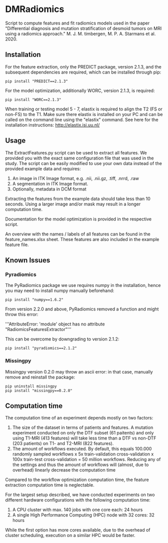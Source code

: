 # DMRadiomics
Script to compute features and fit radiomics models used in the paper "Differential diagnosis and
mutation stratification of desmoid tumors on MRI using a radiomics approach."
M. J. M. timbergen, M. P. A. Starmans et al. 2020.

## Installation
For the feature extraction, only the PREDICT package, version 2.1.3,
and the subsequent dependencies are required, which can be installed through pip:

    pip install "PREDICT==2.1.3"

For the model optimization, additionally WORC, version 2.1.3, is required:

    pip install "WORC==2.1.3"

When training or testing model 5 - 7, elastix is required to align the T2 (FS or non-FS)
to the T1. Make sure there elastix is installed on your PC and can be called on
the command line using the "elastix" command. See here for the installation
instructions: http://elastix.isi.uu.nl/

## Usage
The ExtractFeatures.py script can be used to extract all features. We provided
you with the exact same configuration file that was used in the study. The
script can be easily modified to use your own data instead of the
provided example data and requires:

1. An image in ITK Image format, e.g. .nii, .nii.gz, .tiff, .nrrd, .raw
2. A segmentation in ITK Image format.
3. Optionally, metadata in DCM format

Extracting the features from the example data should take less than 10 seconds.
Using a larger image and/or mask may result in a longer computation time.

Documentation for the model optimization is provided in the respective script.

An overview with the names / labels of all features can be found in the
feature_names.xlsx sheet. These features are also included in the example
feature file.

## Known Issues

### Pyradiomics
The PyRadiomics package we use requires numpy in the installation, hence
you may need to install numpy manually beforehand:

    pip install "numpy==1.6.2"

From version 2.2.0 and above, PyRadiomics removed a function and might throw
this error:

'''AttributeError: 'module' object has no attribute "RadiomicsFeaturesExtractor"'''

This can be overcome by downgrading to version 2.1.2:

    pip install "pyradiomics==2.1.2"

### Missingpy
Missingpy version 0.2.0 may throw an ascii error: in that case, manually
remove and reinstall the package:

    pip uninstall missingpy
    pip install "missingpy==0.2.0"


## Computation time
The computation time of an experiment depends mostly on two factors:

1. The size of the dataset in terms of patients and features. A mutation experiment conducted
  on only the DTF subset (61 paitents) and only using T1-MRI (413 features)
  will take less time than a DTF vs non-DTF (203 patients) on T1- and T2-MRI (822 features).
2. The amount of workflows executed. By default, this equals
  100.000 randomly sampled workflows x 5x train-validation cross-validation x 100x train-test cross-validation
  = 50 million workflows. Reducing any of the settings and thus the amount of workflows will (almost, due to overhead) linearly decrease the computation time

Compared to the workflow optimization computation time, the feature extraction
computation time is neglectable.

For the largest setup described, we have conducted experiments on two different hardware configurations with the following computation time:

1. A CPU cluster with max. 140 jobs with one core each: 24 hours
2. A single High Performance Computing (HPC) node with 32 cores: 32 hours

While the first option has more cores available, due to the overhead of cluster scheduling, execution on a similar HPC would be faster.

